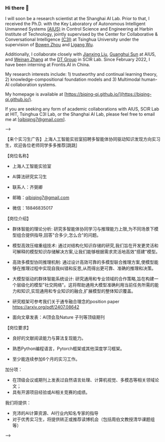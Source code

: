 ### Hi there 👋

<!--
**Biqing-Qi/Biqing-Qi** is a ✨ _special_ ✨ repository because its `README.md` (this file) appears on your GitHub profile.

Here are some ideas to get you started:

- I’m currently working on ...
- 🌱 I’m currently learning ...
- 👯 I’m looking to collaborate on ...
- 🤔 I’m looking for help with ...
- 💬 Ask me about ...
-  How to reach me: ...
- 😄 Pronouns: ...
- ⚡ Fun fact: ...
-->
I will soon be a research scientist at the Shanghai AI Lab. Prior to that, I received the Ph.D. with the Key Laboratory of Autonomous Intelligent Unmanned Systems [(AIUS)](https://aius.hit.edu.cn/12888/list.htm) in Control Science and Engineering at Harbin Institute of Technology, jointly supervised by the Center for Collaborative & Conversational Intelligence [(C3I)](http://c3i.ee.tsinghua.edu.cn/people/) at Tsinghua University under the supervision of [Bowen Zhou](http://web.ee.tsinghua.edu.cn/zhoubowen/zh_CN/index.htm) and [Ligang Wu](https://homepage.hit.edu.cn/wuligang). 

Additionally, I collaborate closely with [Jianxing Liu](https://homepage.hit.edu.cn/jianxingliu), [Guanghui Sun](https://homepage.hit.edu.cn/guanghuisun) at AIUS, and [Weinan Zhang](https://homepage.hit.edu.cn/zhangweinan?lang=zh) at the [DT Group](http://ir.hit.edu.cn/~dt/people/) in SCIR Lab. Since February 2022, I have been interning at Frontis.AI in China.

My research interests include: 1) trustworthy and continual learning theory, 2) knowledge-compositional foundation models and 3) Multimodal human-AI collaboration systems.

My homepage is available at [https://biqing-qi.github.io/](https://biqing-qi.github.io/).

If you are seeking any form of academic collaborations with AIUS, SCIR Lab at HIT, Tsinghua C3I Lab, or the Shanghai AI Lab, please feel free to email me at [qibiqing7@gmail.com].

-->

【来个实习生广告】上海人工智能实验室招聘多智能体协同驱动知识发现方向实习生，欢迎各位老师同学多多推荐[跳跳]

【岗位名称】

- 上海人工智能实验室

- AI算法研究实习生

- 联系人：齐弼卿

- 邮箱：qibiqing7@gmail.com

- 微信：18846835017

【岗位介绍】

- 群体智能的理论分析: 研究多智能体协同学习与推理能力上限,为不同场景下模型组合提供指导,回答"合多少,怎么合"的问题。

- 模型高效压缩重组技术: 通过对结构化知识存储的研究,我们旨在开发更灵活和可解释的模型知识存储解决方案,让我们能够根据需求灵活地高效"搭建"模型。

- 高效多模型协同推理机制: 通过设计高效可靠的多模型联合推理方案,使模型能够在推理过程中实现自我纠错和反思,从而得出更可靠、准确的推理和决策。

- 大模型驱动的群体智能系统设计: 研究通用和专业领域的合作策略,旨在构建一个层级化的模型"社交网络"。这将帮助通用大模型准确利用当前任务所需的能力和知识,实现通用和专业知识的融合,扩展模型的整体知识覆盖。

- 研究框架可参考我们关于通专融合理念的position paper https://arxiv.org/pdf/2407.08642

- 面向文章发表：AI顶会及Nature 子刊等顶级期刊

【岗位要求】

- 良好的文献阅读能力与算法复现能力。

- 熟悉Python编程语言，Pytorch框架或其他深度学习框架。

- 至少能连续参加6个月的实习工作。

加分项：

- 在顶级会议或期刊上发表过自然语言处理、计算机视觉、多模态等相关领域论文；
- 具有开源项目经验或AI相关竞赛的成绩。

我们将提供：

-  充沛的AI计算资源、AI行业内知名专家的指导
-  对于优秀实习生，将提供转正或推荐读博机会（包括周伯文教授清华课题组等）

-->
<!--
### 📎 Homepages

### 🔥 News

### 💻 Recent Papers

#### 📫 Trustworthy machine learing 

#### 😄 Continual machine Learing 

#### 🌱 Long Sequence Modeling

#### 💬 Multimodal human-AI Collaboration systems
-->
